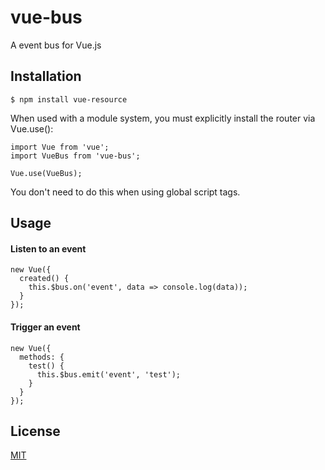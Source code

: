 # vue-bus
A event bus for Vue.js

## Installation
```
$ npm install vue-resource
```
When used with a module system, you must explicitly install the router via Vue.use():
```
import Vue from 'vue';
import VueBus from 'vue-bus';

Vue.use(VueBus);
```
You don't need to do this when using global script tags.

## Usage
#### Listen to an event
```
new Vue({
  created() {
    this.$bus.on('event', data => console.log(data));
  }
});
```
#### Trigger an event
```
new Vue({
  methods: {
    test() {
      this.$bus.emit('event', 'test');
    }
  }
});
```

## License
[MIT](http://opensource.org/licenses/MIT)

